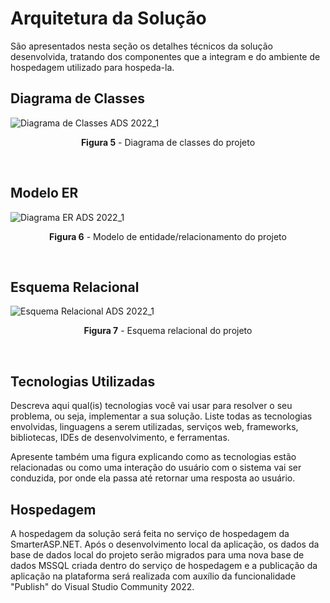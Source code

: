 # Arquitetura da Solução

São apresentados nesta seção os detalhes técnicos da solução desenvolvida, tratando dos componentes que a integram e do ambiente de hospedagem utilizado para hospeda-la.

## Diagrama de Classes

![Diagrama de Classes ADS 2022_1](https://user-images.githubusercontent.com/74699119/161865589-53b327e9-0841-4502-8cf6-d43cf2b1a392.png)
<p align="center"><b>Figura 5</b> - Diagrama de classes do projeto</p>
<br>


## Modelo ER

![Diagrama ER ADS 2022_1](https://user-images.githubusercontent.com/74699119/161865602-d901fc8f-aa3a-49c2-8b91-97926dacc204.png)
<p align="center"><b>Figura 6</b> - Modelo de entidade/relacionamento do projeto</p>
<br>

## Esquema Relacional

![Esquema Relacional ADS 2022_1](https://user-images.githubusercontent.com/74699119/161871528-dd3a133a-2ded-4955-ada7-43c69ddfb13e.png)
<p align="center"><b>Figura 7</b> - Esquema relacional do projeto</p>
<br>

## Tecnologias Utilizadas

Descreva aqui qual(is) tecnologias você vai usar para resolver o seu problema, ou seja, implementar a sua solução. Liste todas as tecnologias envolvidas, linguagens a serem utilizadas, serviços web, frameworks, bibliotecas, IDEs de desenvolvimento, e ferramentas.

Apresente também uma figura explicando como as tecnologias estão relacionadas ou como uma interação do usuário com o sistema vai ser conduzida, por onde ela passa até retornar uma resposta ao usuário.

## Hospedagem

A hospedagem da solução será feita no serviço de hospedagem da SmarterASP.NET. Após o desenvolvimento local da aplicação, os dados da base de dados local do projeto serão migrados para uma nova base de dados MSSQL criada dentro do serviço de hospedagem e a publicação da aplicação na plataforma será realizada com auxílio da funcionalidade "Publish" do Visual Studio Community 2022.
